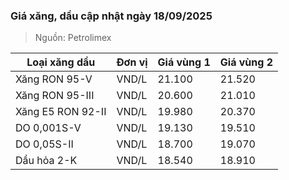 
### Giá xăng, dầu cập nhật ngày 18/09/2025
> Nguồn: Petrolimex

| Loại xăng dầu     | Đơn vị | Giá vùng 1 | Giá vùng 2 |
|-------------------|--------|------------|------------|
| Xăng RON 95-V     | VND/L  |     21.100 |     21.520 |
| Xăng RON 95-III   | VND/L  |     20.600 |     21.010 |
| Xăng E5 RON 92-II | VND/L  |     19.980 |     20.370 |
| DO 0,001S-V       | VND/L  |     19.130 |     19.510 |
| DO 0,05S-II       | VND/L  |     18.700 |     19.070 |
| Dầu hỏa 2-K       | VND/L  |     18.540 |     18.910 |
